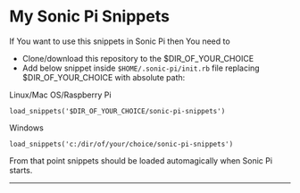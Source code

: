 # My Sonic Pi Snippets

If You want to use this snippets in Sonic Pi then You need to 

- Clone/download this repository to the $DIR_OF_YOUR_CHOICE
- Add below snippet inside `$HOME/.sonic-pi/init.rb` file replacing $DIR_OF_YOUR_CHOICE with absolute path:

Linux/Mac OS/Raspberry Pi

    load_snippets('$DIR_OF_YOUR_CHOICE/sonic-pi-snippets')

Windows 

    load_snippets('c:/dir/of/your/choice/sonic-pi-snippets')
    
From that point snippets should be loaded automagically when Sonic Pi starts.

---- 

